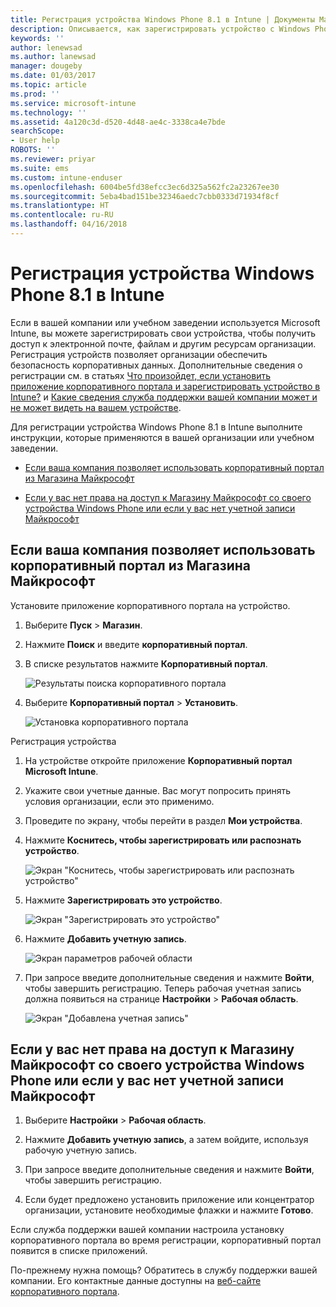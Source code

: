 ```yaml
---
title: Регистрация устройства Windows Phone 8.1 в Intune | Документы Майкрософт
description: Описывается, как зарегистрировать устройство с Windows Phone 8.1 в Intune.
keywords: ''
author: lenewsad
ms.author: lanewsad
manager: dougeby
ms.date: 01/03/2017
ms.topic: article
ms.prod: ''
ms.service: microsoft-intune
ms.technology: ''
ms.assetid: 4a120c3d-d520-4d48-ae4c-3338ca4e7bde
searchScope:
- User help
ROBOTS: ''
ms.reviewer: priyar
ms.suite: ems
ms.custom: intune-enduser
ms.openlocfilehash: 6004be5fd38efcc3ec6d325a562fc2a23267ee30
ms.sourcegitcommit: 5eba4bad151be32346aedc7cbb0333d71934f8cf
ms.translationtype: HT
ms.contentlocale: ru-RU
ms.lasthandoff: 04/16/2018
---
```

# <a name="enroll-your-windows-phone-81-device-in-intune"></a>Регистрация устройства Windows Phone 8.1 в Intune

Если в вашей компании или учебном заведении используется Microsoft Intune, вы можете зарегистрировать свои устройства, чтобы получить доступ к электронной почте, файлам и другим ресурсам организации. Регистрация устройств позволяет организации обеспечить безопасность корпоративных данных. Дополнительные сведения о регистрации см. в статьях [Что произойдет, если установить приложение корпоративного портала и зарегистрировать устройство в Intune?](what-happens-if-you-install-the-company-portal-app-and-enroll-your-device-in-intune-windows.md) и [Какие сведения служба поддержки вашей компании может и не может видеть на вашем устройстве](what-info-can-your-company-see-when-you-enroll-your-device-in-intune.md).


Для регистрации устройства Windows Phone 8.1 в Intune выполните инструкции, которые применяются в вашей организации или учебном заведении.

-   [Если ваша компания позволяет использовать корпоративный портал из Магазина Майкрософт](#if-your-company-lets-you-use-the-company-portal-from-the-windows-store)

-   [Если у вас нет права на доступ к Магазину Майкрософт со своего устройства Windows Phone или если у вас нет учетной записи Майкрософт](#if-you-are-not-allowed-to-access-the-windows-store-from-your-windows-phone-or-if-you-do-not-have-a-microsoft-account)

## <a name="if-your-company-lets-you-use-the-company-portal-from-the-microsoft-store"></a>Если ваша компания позволяет использовать корпоративный портал из Магазина Майкрософт
Установите приложение корпоративного портала на устройство.

1.  Выберите **Пуск** &gt; **Магазин**.

2.  Нажмите **Поиск** и введите **корпоративный портал**.

3.  В списке результатов нажмите **Корпоративный портал**.

    ![Результаты поиска корпоративного портала](./media/WP81-1-CP-search-store-v2.png)

4.  Выберите **Корпоративный портал** &gt; **Установить**.

    ![Установка корпоративного портала](./media/WP81-2-CP-install-v2.png)

Регистрация устройства

1.  На устройстве откройте приложение **Корпоративный портал Microsoft Intune**.

2.  Укажите свои учетные данные. Вас могут попросить принять условия организации, если это применимо.

3.  Проведите по экрану, чтобы перейти в раздел **Мои устройства**.

4.  Нажмите **Коснитесь, чтобы зарегистрировать или распознать устройство**.

    ![Экран "Коснитесь, чтобы зарегистрировать или распознать устройство"](./media/WP81-enroll-1-swipe-my-devices.png)

5.  Нажмите **Зарегистрировать это устройство**.

    ![Экран "Зарегистрировать это устройство"](./media/WP81-enroll-2-enroll-this-device.png)

6.  Нажмите **Добавить учетную запись**.

    ![Экран параметров рабочей области](./media/WP81-enroll-3-workplace-add-acct.png)

7.  При запросе введите дополнительные сведения и нажмите **Войти**, чтобы завершить регистрацию. Теперь рабочая учетная запись должна появиться на странице **Настройки** &gt; **Рабочая область**.

    ![Экран "Добавлена учетная запись"](./media/WP81-enroll-4-account-added.png)

## <a name="if-you-are-not-allowed-to-access-the-microsoft-store-from-your-windows-phone-or-if-you-do-not-have-a-microsoft-account"></a>Если у вас нет права на доступ к Магазину Майкрософт со своего устройства Windows Phone или если у вас нет учетной записи Майкрософт

1.  Выберите **Настройки** &gt; **Рабочая область**.

2.  Нажмите **Добавить учетную запись**, а затем войдите, используя рабочую учетную запись.

3.  При запросе введите дополнительные сведения и нажмите **Войти**, чтобы завершить регистрацию.

4.  Если будет предложено установить приложение или концентратор организации, установите необходимые флажки и нажмите **Готово**.

Если служба поддержки вашей компании настроила установку корпоративного портала во время регистрации, корпоративный портал появится в списке приложений.

По-прежнему нужна помощь? Обратитесь в службу поддержки вашей компании. Его контактные данные доступны на [веб-сайте корпоративного портала](https://portal.manage.microsoft.com#HelpDeskDialog).
